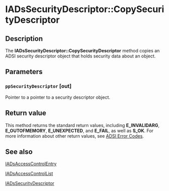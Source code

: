 # IADsSecurityDescriptor::CopySecurityDescriptor

## Description

The **IADsSecurityDescriptor::CopySecurityDescriptor** method copies an ADSI security descriptor object that holds security data about an object.

## Parameters

### `ppSecurityDescriptor` [out]

Pointer to a pointer to a security descriptor object.

## Return value

This method returns the standard return values, including **E_INVALIDARG**, **E_OUTOFMEMORY**, **E_UNEXPECTED**, and **E_FAIL**, as well as **S_OK**. For more information about other return values, see [ADSI Error Codes](https://learn.microsoft.com/windows/desktop/ADSI/adsi-error-codes).

## See also

[IADsAccessControlEntry](https://learn.microsoft.com/windows/desktop/api/iads/nn-iads-iadsaccesscontrolentry)

[IADsAccessControlList](https://learn.microsoft.com/windows/desktop/api/iads/nn-iads-iadsaccesscontrollist)

[IADsSecurityDescriptor](https://learn.microsoft.com/windows/desktop/api/iads/nn-iads-iadssecuritydescriptor)